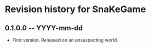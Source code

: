 # Revision history for SnaKeGame

## 0.1.0.0 -- YYYY-mm-dd

* First version. Released on an unsuspecting world.
